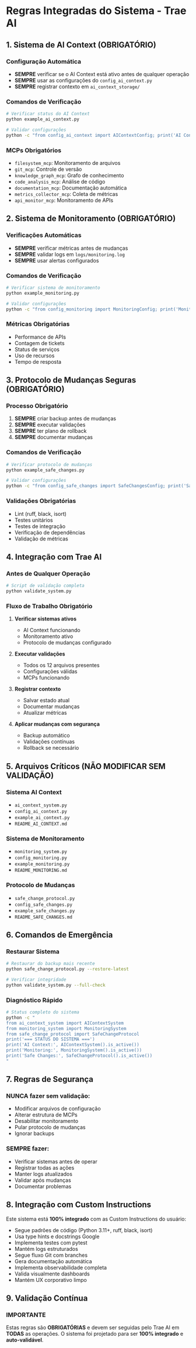 ﻿# Regras Integradas do Sistema - Trae AI

## 1. Sistema de AI Context (OBRIGATÓRIO)

### Configuração Automática
- **SEMPRE** verificar se o AI Context está ativo antes de qualquer operação
- **SEMPRE** usar as configurações do `config_ai_context.py`
- **SEMPRE** registrar contexto em `ai_context_storage/`

### Comandos de Verificação
```bash
# Verificar status do AI Context
python example_ai_context.py

# Validar configurações
python -c "from config_ai_context import AIContextConfig; print('AI Context OK')"
```

### MCPs Obrigatórios
- `filesystem_mcp`: Monitoramento de arquivos
- `git_mcp`: Controle de versão
- `knowledge_graph_mcp`: Grafo de conhecimento
- `code_analysis_mcp`: Análise de código
- `documentation_mcp`: Documentação automática
- `metrics_collector_mcp`: Coleta de métricas
- `api_monitor_mcp`: Monitoramento de APIs

## 2. Sistema de Monitoramento (OBRIGATÓRIO)

### Verificações Automáticas
- **SEMPRE** verificar métricas antes de mudanças
- **SEMPRE** validar logs em `logs/monitoring.log`
- **SEMPRE** usar alertas configurados

### Comandos de Verificação
```bash
# Verificar sistema de monitoramento
python example_monitoring.py

# Validar configurações
python -c "from config_monitoring import MonitoringConfig; print('Monitoring OK')"
```

### Métricas Obrigatórias
- Performance de APIs
- Contagem de tickets
- Status de serviços
- Uso de recursos
- Tempo de resposta

## 3. Protocolo de Mudanças Seguras (OBRIGATÓRIO)

### Processo Obrigatório
1. **SEMPRE** criar backup antes de mudanças
2. **SEMPRE** executar validações
3. **SEMPRE** ter plano de rollback
4. **SEMPRE** documentar mudanças

### Comandos de Verificação
```bash
# Verificar protocolo de mudanças
python example_safe_changes.py

# Validar configurações
python -c "from config_safe_changes import SafeChangesConfig; print('Safe Changes OK')"
```

### Validações Obrigatórias
- Lint (ruff, black, isort)
- Testes unitários
- Testes de integração
- Verificação de dependências
- Validação de métricas

## 4. Integração com Trae AI

### Antes de Qualquer Operação
```bash
# Script de validação completa
python validate_system.py
```

### Fluxo de Trabalho Obrigatório
1. **Verificar sistemas ativos**
   - AI Context funcionando
   - Monitoramento ativo
   - Protocolo de mudanças configurado

2. **Executar validações**
   - Todos os 12 arquivos presentes
   - Configurações válidas
   - MCPs funcionando

3. **Registrar contexto**
   - Salvar estado atual
   - Documentar mudanças
   - Atualizar métricas

4. **Aplicar mudanças com segurança**
   - Backup automático
   - Validações contínuas
   - Rollback se necessário

## 5. Arquivos Críticos (NÃO MODIFICAR SEM VALIDAÇÃO)

### Sistema AI Context
- `ai_context_system.py`
- `config_ai_context.py`
- `example_ai_context.py`
- `README_AI_CONTEXT.md`

### Sistema de Monitoramento
- `monitoring_system.py`
- `config_monitoring.py`
- `example_monitoring.py`
- `README_MONITORING.md`

### Protocolo de Mudanças
- `safe_change_protocol.py`
- `config_safe_changes.py`
- `example_safe_changes.py`
- `README_SAFE_CHANGES.md`

## 6. Comandos de Emergência

### Restaurar Sistema
```bash
# Restaurar do backup mais recente
python safe_change_protocol.py --restore-latest

# Verificar integridade
python validate_system.py --full-check
```

### Diagnóstico Rápido
```bash
# Status completo do sistema
python -c "
from ai_context_system import AIContextSystem
from monitoring_system import MonitoringSystem
from safe_change_protocol import SafeChangeProtocol
print('=== STATUS DO SISTEMA ===')
print('AI Context:', AIContextSystem().is_active())
print('Monitoring:', MonitoringSystem().is_active())
print('Safe Changes:', SafeChangeProtocol().is_active())
"
```

## 7. Regras de Segurança

### NUNCA fazer sem validação:
- Modificar arquivos de configuração
- Alterar estrutura de MCPs
- Desabilitar monitoramento
- Pular protocolo de mudanças
- Ignorar backups

### SEMPRE fazer:
- Verificar sistemas antes de operar
- Registrar todas as ações
- Manter logs atualizados
- Validar após mudanças
- Documentar problemas

## 8. Integração com Custom Instructions

Este sistema está **100% integrado** com as Custom Instructions do usuário:
- Segue padrões de código (Python 3.11+, ruff, black, isort)
- Usa type hints e docstrings Google
- Implementa testes com pytest
- Mantém logs estruturados
- Segue fluxo Git com branches
- Gera documentação automática
- Implementa observabilidade completa
- Valida visualmente dashboards
- Mantém UX corporativo limpo

## 9. Validação Contínua

### IMPORTANTE
Estas regras são **OBRIGATÓRIAS** e devem ser seguidas pelo Trae AI em **TODAS** as operações. O sistema foi projetado para ser **100% integrado** e **auto-validável**.
